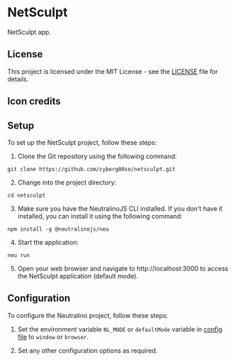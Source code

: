 # NetSculpt

NetSculpt app.

## License

This project is licensed under the MIT License - see the [LICENSE](LICENSE) file for details.

## Icon credits

## Setup

To set up the NetSculpt project, follow these steps:

1. Clone the Git repository using the following command:
```
git clone https://github.com/cyberg00se/netsculpt.git
```

2. Change into the project directory:
```
cd netsculpt
```
3. Make sure you have the NeutralinoJS CLI installed. If you don't have it installed, you can install it using the following command:
```
npm install -g @neutralinojs/neu
```

4. Start the application:
```
neu run
```
5. Open your web browser and navigate to http://localhost:3000 to access the NetSculpt application (default mode).

## Configuration

To configure the Neutralino project, follow these steps:

1. Set the environment variable `NL_MODE` or `defaultMode` variable in [config file](neutralino.config.js) to `window` or `browser`.

2. Set any other configuration options as required.
